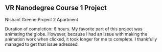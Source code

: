 VR Nanodegree Course 1 Project
-------------------------------------------------------------------------------

Nishant Greene Project 2 Apartment

Duration of completion: 6 hours. My favorite part of this project was animating the globe. However, because I had an issue with making the animation work when clicked, it took longer for me to complete. I thankfully managed to get that issue adressed. 
